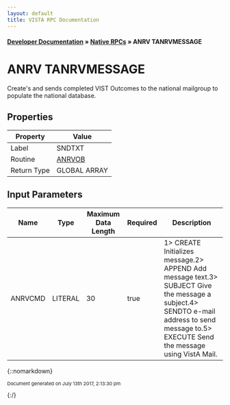 ```yaml
---
layout: default
title: VISTA RPC Documentation
---
```


#### [Developer Documentation](../index) &#187; [Native RPCs](TableOfContents) &#187; ANRV TANRVMESSAGE<br/>
# ANRV TANRVMESSAGE

Create's and sends completed VIST Outcomes to the national mailgroup to populate the national database.

## Properties

Property | Value
--- | ---
Label | SNDTXT
Routine | [ANRVOB](http://code.osehra.org/dox/Routine_ANRVOB_source.html)
Return Type | GLOBAL ARRAY


## Input Parameters

Name | Type | Maximum Data Length | Required | Description
--- | --- | --- | --- | ---
ANRVCMD | LITERAL | 30 | true | 1&gt; CREATE       Initializes message.2&gt; APPEND       Add message text.3&gt; SUBJECT      Give the message a subject.4&gt; SENDTO       e-mail address to send message to.5&gt; EXECUTE      Send the message using VistA Mail.



{::nomarkdown} <br/><p style="font-size: 11px">Document generated on July 13th 2017, 2:13:30 pm</p>{:/}